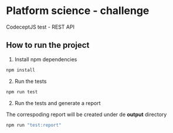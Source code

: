 # Platform science - challenge

CodeceptJS test - REST API

## How to run the project

1. Install npm dependencies

```bash
npm install
```

2. Run the tests
```bash
npm run test
```

2. Run the tests and generate a report

The correspoding report will be created under de **output** directory

```bash
npm run "test:report"
```
